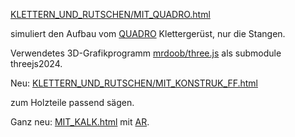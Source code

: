 [KLETTERN_UND_RUTSCHEN/MIT_QUADRO.html](https://OpaStefanVogel.github.io/KLETTERN_UND_RUTSCHEN/MIT_QUADRO.html)

simuliert den Aufbau vom [QUADRO](https://quadroshop.de) Klettergerüst, nur die Stangen.

Verwendetes 3D-Grafikprogramm [mrdoob/three.js](https://github.com/mrdoob/three.js.git) als submodule threejs2024.

Neu: [KLETTERN_UND_RUTSCHEN/MIT_KONSTRUK_FF.html](https://OpaStefanVogel.github.io/KLETTERN_UND_RUTSCHEN/MIT_KONSTRUK_FF.html)

zum Holzteile passend sägen.

Ganz neu: [MIT_KALK.html](https://OpaStefanVogel.github.io/KLETTERN_UND_RUTSCHEN/MIT_KALK.html) mit [AR](https://de.wikipedia.org/wiki/Erweiterte_Realit%C3%A4t).
